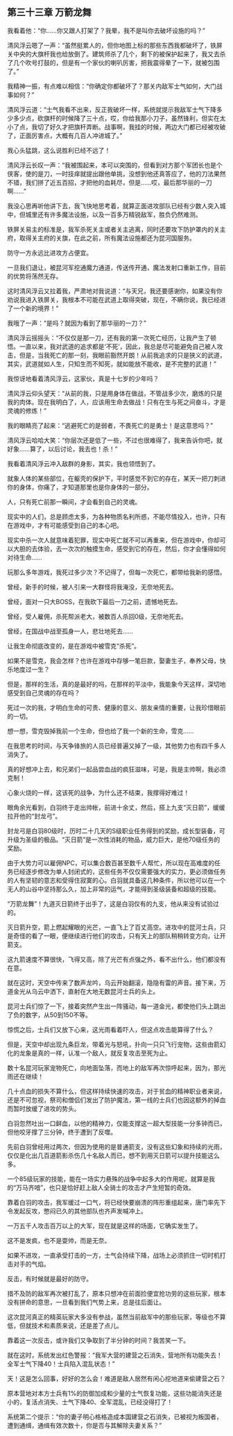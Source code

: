 ## 第三十三章 万箭龙舞

我看着他：“你……你又跟人打架了？我晕，我不是叫你去破坏设施的吗？”

清风浮云嗯了一声：“虽然挺累人的，但你地图上标的那些东西我都破坏了，铁屏关中央的大旗杆我也给放倒了。建筑师杀了几个，剩下的被保护起来了，我又去杀了几个吹号打鼓的，但是有一个家伙的喇叭厉害，把我震得晕了一下，就被包围了。”

我精神一振，有点难以相信：“你确定你都破坏了？那关内敌军士气如何，大门战事如何？”

清风浮云道：“士气我看不出来，反正我破坏一样，系统就提示我敌军士气下降多少多少点，砍旗杆的时候降了三十点，哎，你给我那小刀子，虽然锋利，但实在太小了点，我切了好久才把旗杆弄断。战事啊，我挂的时候，两边大门都已经被攻破了，正面厉害点，大概有几百人冲进城了。”

我心头猛跳，这么说胜利已经不远了！

清风浮云长叹一声：“我被围起来，本可以突围的，但看到对方那个军团长也是个侠客，使的是刀，一时技痒就提出跟他单挑，没想到他还真答应了，他的刀法果然不错，我们拼了近五百招，才把他的血耗尽，但是……哎，最后那华丽的一刀啊……”

我没心思再听他讲下去，我飞快地思考着，就算正面进攻部队已经有少数人突入城中，但城里还有许多魔法设施，以及一百多万精锐敌军，胜负仍然难测。

铁屏关易主的标准是，我军杀死关主或者关主逃离，同时还要攻下防护罩内的关主府，取得关主府的关旗，在此之前，所有魔法设施都还为昆河国服务。

防守一方永远比进攻方占便宜。

一旦我们退让，被昆河军挖通魔力通道，传送传开通，魔法发射口重新工作，目前的优势将荡然无存。

这时清风浮云又拉着我，严肃地对我说道：“与天兄，我还要感谢你，如果没有你劝说我进入铁屏关，我根本不可能在武道上取得突破，现在，不瞒你说，我已经进了一个新的境界！”

我哦了一声：“是吗？就因为看到了那华丽的一刀？”

清风浮云摇摇头：“不仅仅是那一刀，还有我的第一次死亡经历，让我产生了顿悟。一直以来，我对武道的追求都是‘不死’，因此，我总是尽可能避免自己被人攻击，但是，当我死亡的那一刻，我眼前豁然开朗！从前我追求的只是狭义的武道，其实，武道就如人生，只知生而不知死，就如能放不能收，是不完整的武道！”

我惊讶地看着清风浮云，这家伙，真是十七岁的少年吗？

清风浮云仰头望天：“从前的我，只是用身体在做战，不管战多少次，磨炼的只是我的肉体。现在我明白了，人，应该用生命去做战！只有在生与死之间奋斗，才是灵魂的修炼！”

我的眼睛亮了起来：“逃避死亡的是弱者，不畏死亡的是勇士！是这意思吗？”

清风浮云哈哈大笑：“你层次还是低了一些，不过也很难得了，我来告诉你吧，就好象……算了，以后讨论，我去也！杀！”

我看着清风浮云冲入敌群的身影，其实，我也领悟到了。

就象人体的某些部位，在躯壳的保护下，平时感觉不到它的存在，某天一把刀刺进你的身体，你痛了，才知道那里也是你身体的一部分。

人，只有死亡前那一瞬间，才会看到自己的灵魂。

现实中的人们，总是顾虑太多，为各种物质名利所惑，不能尽情投入，也许，只有在游戏中，才有可能感受到自己的本心吧。

现实中杀一次人就意味着犯罪，现实中死亡就不可以再重来，但在游戏中，你却可以大胆的去体验，去一次次的触摸生命，感受到它的存在，然后，你才会懂得如何对待生命……

玩那么多年游戏，我死过多少次？不记得了，但每一次死亡，都带给我新的感悟。

曾经，新手的时候，被人引来一大群怪将我淹没，无奈地死去。

曾经，面对一只大BOSS，在我砍下最后一刀之前，遗憾地死去。

曾经，受人雇佣，杀死帮派老大，被数百人杀回0级，无奈地死去。

曾经，在国战中战至孤身一人，悲壮地死去……

让我生命彻底改变的，是在游戏中被雪克“杀死”。

如果不是雪克，我会怎样？也许在游戏中存够一笔巨款，娶妻生子，奉养父母，快乐地度过一生？

但是，那样的生活，真的是最好的吗，在那样的平淡中，我能象今天这样，深切地感受到自己灵魂的存在吗？

死过一次的我，才明白生命的可贵、健康的意义、朋友亲情的重要，让我珍惜眼前的一切。

想一想，雪克毁掉我前一个生命，但也给了我一个新的生命，雪克……

在我思考的时间，与天争锋旅的人员已经普遍又掉了一级，其他势力也有四千多人消失了。

真的好想冲上去，和兄弟们一起品尝血战的疯狂滋味，可是，我是主帅啊，我必须克制！

心象火烧的一样，这该死的战争，为什么还不结束，我撑得好难过！

眼角余光看到，白羽终于走出帅帐，前进十余丈，然后，搭上九支“灭日箭”，缓缓拉开他的“封龙弓”。

封龙弓是白羽80级时，历时二十几天的S级职业任务得到的奖励，成长型装备，可升级为圣级的极品。“灭日箭”是一次性消耗的物品，威力巨大，是他70级任务的奖励。

由于大势力可以雇佣NPC，可以集合数百甚至数千人帮忙，所以现在高难度的任务已经逐步修改为单人封闭式的，这些任务不仅仅需要强大的实力，更必须做任务的人有坚韧的意志和受得住寂寞的心。白羽就具备这几种条件，所以他可以在一个无人的山谷中坚持那么久，加上非常的运气，才能得到圣级装备和超级的技能。

“万箭龙舞”！九道灭日箭终于出手了，这是白羽仅有的九支，他从来没有试验过的。

灭日箭升空，箭上燃起耀眼的光芒，一直飞上了百丈高空。进攻中的昆河士兵，只是奇怪的看了一眼，便继续进行他们的攻击，只有天上的部队稍稍转变方向，让开箭支。

这九箭速度不算很快，飞得又高，除了光芒有点强之外，看不出什么，他们都没有在意。

就在这时，天空中传来了数声龙吟，乌云开始翻滚，隐隐有雷的声音。接下来，万道金光从乌云中洒下，直射在大地无数昆河士兵的头上。

昆河士兵们惊了一下，接着突然产生出一阵骚动，每一道金光，都使他们头上跳出了负的数字，从50到150不等。

惊慌之后，士兵们又放下心来，这光雨看着吓人，但这点攻击能算得了什么？

但是，天空中却出现九条巨龙，带着光与怒吼，扑向一只只飞行宠物，这些由箭幻化的龙象是真的一样，认准一个敌人，就反复攻击至死为止。

数十名昆河玩家宠物死亡，向地面坠落，而地上的敌军再次惊呼起来，因为，那光雨还在继续！

几十点血的损失不算什么，但这样持续快速的攻击，对于贫血的精神职业者来说，还是不可忽视，祭司和僧侣们发出了防护魔法，第一线的士兵们也因这额外的掉血而暂时放缓了进攻的势头。

白羽忽然吐出一口鲜血，以他的精神力，仅能支撑这一超大型技能一分多钟而已，但他咬牙撑了三分钟，终于遭到了反噬。

先前白羽曾经用过两次，但因为使用的是普通箭支，没有这些幻象和持续的光雨，仅仅是化出几百道箭影杀伤几十名敌人而已，想不到用灭日箭可以提升技能这么多。

一个85级玩家的技能，能在一场实力悬殊的战争中起多大的作用呢，就算是我的“万马齐喑”，也只是恰好赶上敌人全骑士的攻击才产生短暂的奇效。

靠着白羽的攻击，我军缓过一口气，将已经快要崩溃的阵形重组起来，唐门率先下令发起反攻，憋闷已久的其他部队也齐声发喊冲上。

一万五千人攻击百万以上的大军，现在就是这样的场面，它确实发生了。

这不是发疯，也不是耍帅，而是无奈。

如果不进攻，一直承受打击的一方，士气会持续下降，战场上必须抓住一切时机打击对手的气焰。

反击，有时候就是最好的防守。

措不及防的敌军再次被打乱了，原本只想冲在前面捡便宜抢功劳的这些玩家，根本没有拼命的意思，一旦看到我们气势上来，总是往后面让。

这次昆河真正的精英玩家大多没有参战，虽然当前敌军中的那些玩家，等级也不算低，但就技术和素质来说，还是差了点儿。

靠着这一次反击，或许我们又争取到了半分钟的时间？我苦笑一下。

就在这时，系统发出红色警报：“我军大营的建营之石消失，营地所有功能失去！全军士气下降40！士兵陷入混乱状态！”

天！这是怎么回事，好好的怎么会！难道是敌人居然有闲心挖地道来偷建营之石？

原本营地对本方士兵有1%的防御加成和少量的士气恢复功能，这些功能消失还是小的，复活点消失、士气下降40、全军混乱，已经没得打了！

系统第二个提示：“你的妻子明心格格造成本国建营之石消失，已被视为叛国者，遭到通缉，通缉有效次数十，你是否与其解除夫妻关系？”

